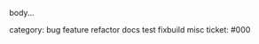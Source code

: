 <!-- 🎉🚀 Thanks for submitting a PR!
📐 Format this PR template as follows:
   - 1️⃣ PR title format (above): `package[/subpackage]: concise overview`
   - 2️⃣ PR body: Replace 'body...' with detailed description of the change.
   - 3️⃣ category: pick one, delete the rest.
   - 4️⃣ ticket: Replace #000 with link to a GitHub issue (or 'none' if PR is trivial).
🧑‍🎓 Please review our contribution guide https://github.com/ObolNetwork/charon/blob/main/docs/contributing.md
   - 📜 Sign the Contributor License Agreement (CLA) when prompted.
   - 🌱 Starting with an issue, outlining the problem and proposed solution, is highly encouraged.
   - 🐘🐁 We do trunk based development; small PRs on stable main branch.
   - 🧪 Unit tests FTW!
💀 Delete these instructions
-->
body...

category: bug feature refactor docs test fixbuild misc
ticket: #000
